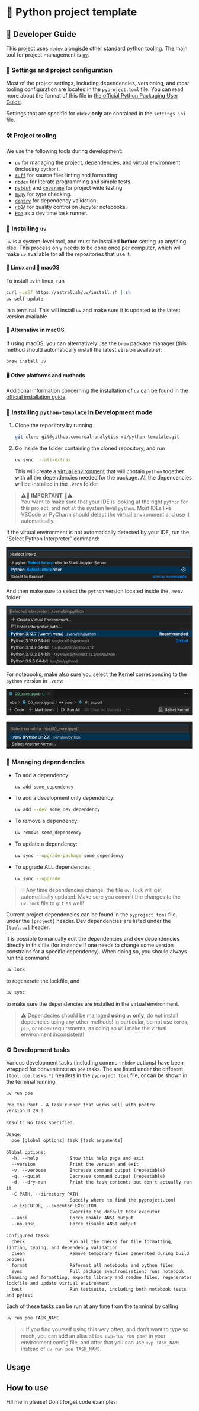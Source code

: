 # 🐍 Python project template


<!-- WARNING: THIS FILE WAS AUTOGENERATED! DO NOT EDIT! -->

## 📝 Developer Guide

This project uses `nbdev` alongisde other standard python tooling. The
main tool for project management is [`uv`](https://docs.astral.sh/uv/).

### 🧩 Settings and project configuration

Most of the project settings, including dependencies, versioning, and
*most* tooling configuration are located in the `pyproject.toml` file.
You can read more about the format of this file in [the official Python
Packaging User
Guide](https://packaging.python.org/en/latest/guides/writing-pyproject-toml/).

Settings that are specific for `nbdev` **only** are contained in the
`settings.ini` file.

### 🛠️ Project tooling

We use the following tools during development:

- [`uv`](https://docs.astral.sh/uv/) for managing the project,
  dependencies, and virtual environment (including `python`).
- [`ruff`](https://docs.astral.sh/ruff/) for source files linting and
  formatting.
- [`nbdev`](https://nbdev.fast.ai/) for literate programming and simple
  tests.
- [`pytest`](https://docs.pytest.org/) and
  [`coverage`](https://coverage.readthedocs.io/) for project wide
  testing.
- [`mypy`](https://www.mypy-lang.org/) for type checking.
- [`deptry`](https://deptry.com/) for dependency validation.
- [`nbQA`](https://nbqa.readthedocs.io/) for quality control on Jupyter
  notebooks.
- [`Poe`](https://poethepoet.natn.io/index.html) as a dev time task
  runner.

### 🚀 Installing `uv`

`uv` is a system-level tool, and must be installed **before** setting up
anything else. This process only needs to be done once per computer,
which will make `uv` available for all the repositories that use it.

#### 🐧 Linux and 🍎 macOS

To install `uv` in linux, run

``` sh
curl -LsSf https://astral.sh/uv/install.sh | sh
uv self update
```

in a terminal. This will install `uv` and make sure it is updated to the
latest version available

#### 🍎 Alternative in macOS

If using macOS, you can alternatively use the `brew` package manager
(this method should automatically install the latest version available):

``` sh
brew install uv
```

#### 🖥️ Other platforms and methods

Additional information concerning the installation of `uv` can be found
in [the official installation
guide](https://docs.astral.sh/uv/getting-started/installation/).

### 💾 Installing `python-template` in Development mode

1.  Clone the repository by running

    ``` sh
    git clone git@github.com:real-analytics-rd/python-template.git
    ```

2.  Go inside the folder containing the cloned repository, and run

    ``` sh
    uv sync  --all-extras
    ```

    This will create a [virtual
    environment](https://docs.python.org/3/library/venv.html#module-venv)
    that will contain `python` together with all the dependencies needed
    for the package. All the depencencies will be installed in the
    `.venv` folder

> ⚠️🚧 **IMPORTANT** 🚧⚠️  
> You want to make sure that your IDE is looking at the right `python`
> for this project, and not at the system level `python`. Most IDEs like
> VSCode or PyCharm should detect the virtual environment and use it
> automatically.

If the virtual environment is not automatically detected by your IDE,
run the “Select Python Interpreter” command:

![vscode_select_interpreter.png](index_files/figure-commonmark/cell-7-2-vscode_select_interpreter.png)

And then make sure to select the `python` version located inside the
`.venv` folder:

![vscode_venv_interpreter.png](index_files/figure-commonmark/cell-7-3-vscode_venv_interpreter.png)

For notebooks, make also sure you select the Kernel corresponding to the
`python` version in `.venv`:

![vscode_selct_kernel.png](index_files/figure-commonmark/cell-7-1-vscode_selct_kernel.png)

![vscode_venv_kernel.png](index_files/figure-commonmark/cell-7-4-vscode_venv_kernel.png)

### 🚜 Managing dependencies

- To add a dependency:

  ``` sh
  uv add some_dependency
  ```

- To add a development only dependency:

  ``` sh
  uv add --dev some_dev_dependency
  ```

- To remove a dependency:

  ``` sh
  uv remove some_dependency
  ```

- To update a dependency:

  ``` sh
  uv sync --upgrade-package some_dependency
  ```

- To upgrade ALL dependencies:

  ``` sh
  uv sync --upgrade
  ```

> 💡 Any time dependencies change, the file `uv.lock` will get
> automatically updated. Make sure you commit the changes to the
> `uv.lock` file to `git` as well!

Current project dependencies can be found in the `pyproject.toml` file,
under the `[project]` header. Dev dependencies are listed under the
`[tool.uv]` header.

It is possible to manually edit the dependencies and dev dependencies
directly in this file (for instance if one needs to change some version
constrains for a specific dependency). When doing so, you should always
run the command

``` sh
uv lock
```

to regenerate the lockfile, and

``` sh
uv sync
```

to make sure the dependencies are installed in the virtual environment.

> ⚠️ Dependecies should be managed **using `uv` only**, do not install
> depdencies using any other methods! In particular, do not use `conda`,
> `pip`, or `nbdev` requirements, as doing so will make the virtual
> environment inconsistent!

### ⚙️ Development tasks

Various development tasks (including common `nbdev` actions) have been
wrapped for convenience as `poe` tasks. The are listed under the
different `[tool.poe.tasks.*]` headers in the `pyproject.toml` file, or
can be shown in the terminal running

``` sh
uv run poe
```

    Poe the Poet - A task runner that works well with poetry.
    version 0.29.0

    Result: No task specified.

    Usage:
      poe [global options] task [task arguments]

    Global options:
      -h, --help            Show this help page and exit
      --version             Print the version and exit
      -v, --verbose         Increase command output (repeatable)
      -q, --quiet           Decrease command output (repeatable)
      -d, --dry-run         Print the task contents but don't actually run it
      -C PATH, --directory PATH
                            Specify where to find the pyproject.toml
      -e EXECUTOR, --executor EXECUTOR
                            Override the default task executor
      --ansi                Force enable ANSI output
      --no-ansi             Force disable ANSI output

    Configured tasks:
      check                 Run all the checks for file formatting, linting, typing, and dependency validation
      clean                 Remove temporary files generated during build process
      format                Reformat all notebooks and python files
      sync                  Full package synchronisation: runs notebook cleaning and formatting, exports library and readme files, regenerates lockfile and update virtual environment
      test                  Run testsuite, including both notebook tests and pytest

Each of these tasks can be run at any time from the terminal by calling

``` sh
uv run poe TASK_NAME
```

> 💡 If you find yourself using this very often, and don’t want to type
> so much, you can add an alias `alias uvp="uv run poe"` in your
> environment config file, and after that you can use `uvp TASK_NAME`
> instead of `uv run poe TASK_NAME`.

## Usage

## How to use

Fill me in please! Don’t forget code examples:
